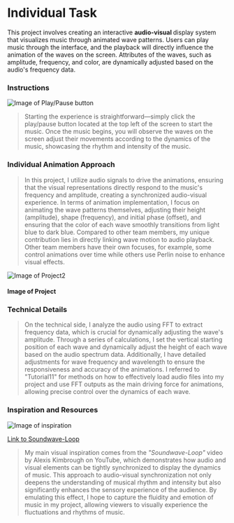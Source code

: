 # Individual Task
This project involves creating an interactive <strong> audio-visual </strong> display system that visualizes music through animated wave patterns. Users can play music through the interface, and the playback will directly influence the animation of the waves on the screen. Attributes of the waves, such as amplitude, frequency, and color, are dynamically adjusted based on the audio's frequency data.

### Instructions
![Image of Play/Pause button](assets/Play/Pause.jpg)

  >Starting the experience is straightforward—simply click the play/pause button located at the top left of the screen to start the music. Once the music begins, you will observe the waves on the screen adjust their movements according to the dynamics of the music, showcasing the rhythm and intensity of the music.


### Individual Animation Approach
  >In this project, I utilize audio signals to drive the animations, ensuring that the visual representations directly respond to the music's frequency and amplitude, creating a synchronized audio-visual experience. In terms of animation implementation, I focus on animating the wave patterns themselves, adjusting their height (amplitude), shape (frequency), and initial phase (offset), and ensuring that the color of each wave smoothly transitions from light blue to dark blue. Compared to other team members, my unique contribution lies in directly linking wave motion to audio playback. Other team members have their own focuses, for example, some control animations over time while others use Perlin noise to enhance visual effects.

![Image of Project2](assets/After.jpg)
#### Image of Project

### Technical Details
  >On the technical side, I analyze the audio using FFT to extract frequency data, which is crucial for dynamically adjusting the wave's amplitude. Through a series of calculations, I set the vertical starting position of each wave and dynamically adjust the height of each wave based on the audio spectrum data. Additionally, I have detailed adjustments for wave frequency and wavelength to ensure the responsiveness and accuracy of the animations. I referred to "Tutorial11" for methods on how to effectively load audio files into my project and use FFT outputs as the main driving force for animations, allowing precise control over the dynamics of each wave.

### Inspiration and Resources
![Image of inspiration](assets/Inspiration.jpg)

[Link to Soundwave-Loop](https://www.youtube.com/watch?v=BA_eliXeZEg)
  >My main visual inspiration comes from the <em>"Soundwave-Loop"</em> video by Alexis Kimbrough on YouTube, which demonstrates how audio and visual elements can be tightly synchronized to display the dynamics of music. This approach to audio-visual synchronization not only deepens the understanding of musical rhythm and intensity but also significantly enhances the sensory experience of the audience. By emulating this effect, I hope to capture the fluidity and emotion of music in my project, allowing viewers to visually experience the fluctuations and rhythms of music.
